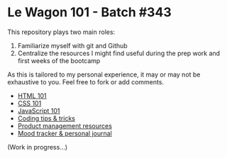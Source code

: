 # Le Wagon 101 - Batch #343

This repository plays two main roles:
1. Familiarize myself with git and Github
2. Centralize the resources I might find useful during the prep work and first weeks of the bootcamp

As this is tailored to my personal experience, it may or may not be exhaustive to you. Feel free to fork or add comments.

* [HTML 101](./html.md)
* [CSS 101](./css.md)
* [JavaScript 101](#)
* [Coding tips & tricks](./resources.md)
* [Product management resources](#)
* [Mood tracker & personal journal](#)

(Work in progress...)
